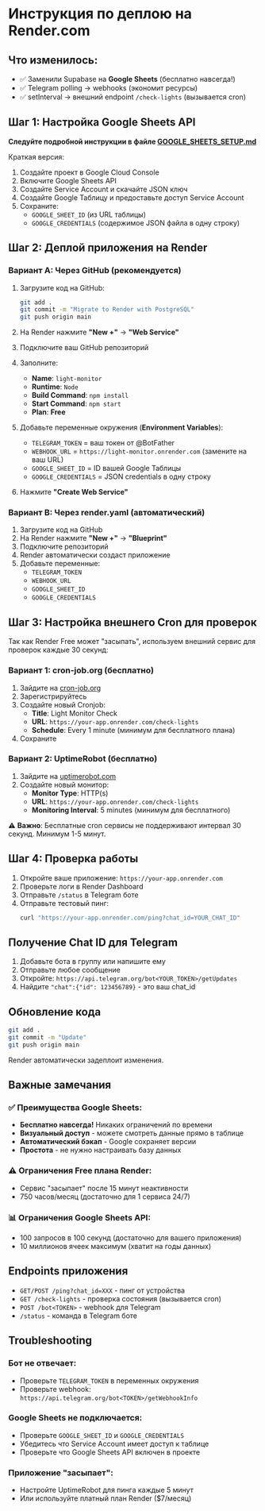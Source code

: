 # Инструкция по деплою на Render.com

## Что изменилось:
- ✅ Заменили Supabase на **Google Sheets** (бесплатно навсегда!)
- ✅ Telegram polling → webhooks (экономит ресурсы)
- ✅ setInterval → внешний endpoint `/check-lights` (вызывается cron)

## Шаг 1: Настройка Google Sheets API

**Следуйте подробной инструкции в файле [GOOGLE_SHEETS_SETUP.md](./GOOGLE_SHEETS_SETUP.md)**

Краткая версия:
1. Создайте проект в Google Cloud Console
2. Включите Google Sheets API
3. Создайте Service Account и скачайте JSON ключ
4. Создайте Google Таблицу и предоставьте доступ Service Account
5. Сохраните:
   - `GOOGLE_SHEET_ID` (из URL таблицы)
   - `GOOGLE_CREDENTIALS` (содержимое JSON файла в одну строку)

## Шаг 2: Деплой приложения на Render

### Вариант A: Через GitHub (рекомендуется)

1. Загрузите код на GitHub:
   ```bash
   git add .
   git commit -m "Migrate to Render with PostgreSQL"
   git push origin main
   ```

2. На Render нажмите **"New +"** → **"Web Service"**
3. Подключите ваш GitHub репозиторий
4. Заполните:
   - **Name**: `light-monitor`
   - **Runtime**: `Node`
   - **Build Command**: `npm install`
   - **Start Command**: `npm start`
   - **Plan**: **Free**

5. Добавьте переменные окружения (**Environment Variables**):
   - `TELEGRAM_TOKEN` = ваш токен от @BotFather
   - `WEBHOOK_URL` = `https://light-monitor.onrender.com` (замените на ваш URL)
   - `GOOGLE_SHEET_ID` = ID вашей Google Таблицы
   - `GOOGLE_CREDENTIALS` = JSON credentials в одну строку

6. Нажмите **"Create Web Service"**

### Вариант B: Через render.yaml (автоматический)

1. Загрузите код на GitHub
2. На Render нажмите **"New +"** → **"Blueprint"**
3. Подключите репозиторий
4. Render автоматически создаст приложение
5. Добавьте переменные:
   - `TELEGRAM_TOKEN`
   - `WEBHOOK_URL`
   - `GOOGLE_SHEET_ID`
   - `GOOGLE_CREDENTIALS`

## Шаг 3: Настройка внешнего Cron для проверок

Так как Render Free может "засыпать", используем внешний сервис для проверок каждые 30 секунд:

### Вариант 1: cron-job.org (бесплатно)

1. Зайдите на [cron-job.org](https://cron-job.org)
2. Зарегистрируйтесь
3. Создайте новый Cronjob:
   - **Title**: Light Monitor Check
   - **URL**: `https://your-app.onrender.com/check-lights`
   - **Schedule**: Every 1 minute (минимум для бесплатного плана)
4. Сохраните

### Вариант 2: UptimeRobot (бесплатно)

1. Зайдите на [uptimerobot.com](https://uptimerobot.com)
2. Создайте новый монитор:
   - **Monitor Type**: HTTP(s)
   - **URL**: `https://your-app.onrender.com/check-lights`
   - **Monitoring Interval**: 5 minutes (минимум для бесплатного)

⚠️ **Важно**: Бесплатные cron сервисы не поддерживают интервал 30 секунд. Минимум 1-5 минут.

## Шаг 4: Проверка работы

1. Откройте ваше приложение: `https://your-app.onrender.com`
2. Проверьте логи в Render Dashboard
3. Отправьте `/status` в Telegram боте
4. Отправьте тестовый пинг:
   ```bash
   curl "https://your-app.onrender.com/ping?chat_id=YOUR_CHAT_ID"
   ```

## Получение Chat ID для Telegram

1. Добавьте бота в группу или напишите ему
2. Отправьте любое сообщение
3. Откройте: `https://api.telegram.org/bot<YOUR_TOKEN>/getUpdates`
4. Найдите `"chat":{"id": 123456789}` - это ваш chat_id

## Обновление кода

```bash
git add .
git commit -m "Update"
git push origin main
```

Render автоматически задеплоит изменения.

## Важные замечания

### ✅ Преимущества Google Sheets:
- **Бесплатно навсегда!** Никаких ограничений по времени
- **Визуальный доступ** - можете смотреть данные прямо в таблице
- **Автоматический бэкап** - Google сохраняет версии
- **Простота** - не нужно настраивать базу данных

### ⚠️ Ограничения Free плана Render:
- Сервис "засыпает" после 15 минут неактивности
- 750 часов/месяц (достаточно для 1 сервиса 24/7)

### 📊 Ограничения Google Sheets API:
- 100 запросов в 100 секунд (достаточно для вашего приложения)
- 10 миллионов ячеек максимум (хватит на годы данных)

## Endpoints приложения

- `GET/POST /ping?chat_id=XXX` - пинг от устройства
- `GET /check-lights` - проверка состояния (вызывается cron)
- `POST /bot<TOKEN>` - webhook для Telegram
- `/status` - команда в Telegram боте

## Troubleshooting

### Бот не отвечает:
- Проверьте `TELEGRAM_TOKEN` в переменных окружения
- Проверьте webhook: `https://api.telegram.org/bot<TOKEN>/getWebhookInfo`

### Google Sheets не подключается:
- Проверьте `GOOGLE_SHEET_ID` и `GOOGLE_CREDENTIALS`
- Убедитесь что Service Account имеет доступ к таблице
- Проверьте что Google Sheets API включен в проекте

### Приложение "засыпает":
- Настройте UptimeRobot для пинга каждые 5 минут
- Или используйте платный план Render ($7/месяц)
